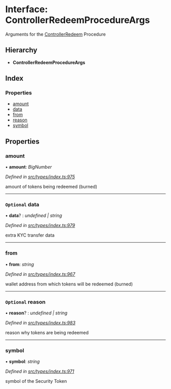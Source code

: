 # Interface: ControllerRedeemProcedureArgs

Arguments for the [ControllerRedeem](../enums/_types_index_.proceduretype.md#controllerredeem) Procedure

## Hierarchy

* **ControllerRedeemProcedureArgs**

## Index

### Properties

* [amount](_types_index_.controllerredeemprocedureargs.md#amount)
* [data](_types_index_.controllerredeemprocedureargs.md#optional-data)
* [from](_types_index_.controllerredeemprocedureargs.md#from)
* [reason](_types_index_.controllerredeemprocedureargs.md#optional-reason)
* [symbol](_types_index_.controllerredeemprocedureargs.md#symbol)

## Properties

###  amount

• **amount**: *BigNumber*

*Defined in [src/types/index.ts:975](https://github.com/PolymathNetwork/polymath-sdk/blob/e8bbc1e/src/types/index.ts#L975)*

amount of tokens being redeemed (burned)

___

### `Optional` data

• **data**? : *undefined | string*

*Defined in [src/types/index.ts:979](https://github.com/PolymathNetwork/polymath-sdk/blob/e8bbc1e/src/types/index.ts#L979)*

extra KYC transfer data

___

###  from

• **from**: *string*

*Defined in [src/types/index.ts:967](https://github.com/PolymathNetwork/polymath-sdk/blob/e8bbc1e/src/types/index.ts#L967)*

wallet address from which tokens will be redeemed (burned)

___

### `Optional` reason

• **reason**? : *undefined | string*

*Defined in [src/types/index.ts:983](https://github.com/PolymathNetwork/polymath-sdk/blob/e8bbc1e/src/types/index.ts#L983)*

reason why tokens are being redeemed

___

###  symbol

• **symbol**: *string*

*Defined in [src/types/index.ts:971](https://github.com/PolymathNetwork/polymath-sdk/blob/e8bbc1e/src/types/index.ts#L971)*

symbol of the Security Token
